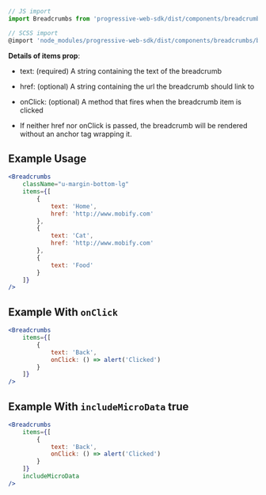 ```js static
// JS import
import Breadcrumbs from 'progressive-web-sdk/dist/components/breadcrumbs'

// SCSS import
@import 'node_modules/progressive-web-sdk/dist/components/breadcrumbs/base';
```

**Details of items prop**:
* text: (required) A string containing the text of the breadcrumb

* href: (optional) A string containing the url the breadcrumb should link to

* onClick: (optional) A method that fires when the breadcrumb item is clicked

* If neither href nor onClick is passed, the breadcrumb will be
 rendered without an anchor tag wrapping it.

## Example Usage

```jsx
<Breadcrumbs
    className="u-margin-bottom-lg"
    items={[
        {
            text: 'Home',
            href: 'http://www.mobify.com'
        },
        {
            text: 'Cat',
            href: 'http://www.mobify.com'
        },
        {
            text: 'Food'
        }
    ]}
/>
```

## Example With `onClick`

```jsx
<Breadcrumbs
    items={[
        {
            text: 'Back',
            onClick: () => alert('Clicked')
        }
    ]}
/>
```

## Example With `includeMicroData` true

```jsx
<Breadcrumbs
    items={[
        {
            text: 'Back',
            onClick: () => alert('Clicked')
        }
    ]}
    includeMicroData
/>
```
